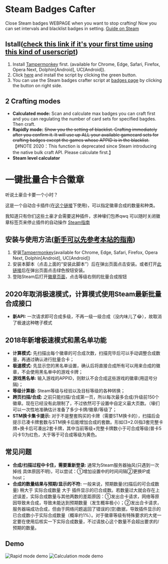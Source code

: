 # Steam Badges Cafter

Close Steam badges WEBPAGE when you want to stop crafting!
Now you can set intervals and blacklist badges in setting.
[Guide on Steam](https://steamcommunity.com/sharedfiles/filedetails/?id=1409472832)

Istall([check this link if it's your first time using this kind of userscript](https://greasyfork.org/help/installing-user-scripts))
---
1. Install [Tampermonkey](http://tampermonkey.net/) first. (available for Chrome, Edge, Safari, Firefox, Opera Next, Dolphin[Android], UC[Android]).
2. Click [here](https://greasyfork.org/scripts/36393-steam-auto-mass-craft-cards-badges-in-bulk/code/Steam%20Auto%20Mass%20Craft%20Cards%20Badges%20in%20Bulk.user.js) and install the script by clicking the green button.
3. You can use the Steam badges crafter script at [badges page](https://steamcommunity.com/my/badges) by clicking the button on right side.

2 Crafting modes
---
* **Calculated mode:** Scan and calculate max badges you can craft first and you can regulating the number of card sets for specified bagdes. Then craft.
* **Rapidly mode:** ~~Show you the setting of blacklist. Crafting immediately after you confirm it. It will use up ALL your available gamecard sets for crafting badges except the games whose APPID is in the blacklist.~~【#NOTE 2020：This function is deprecated since Steam introducing the native bulk craft API. Please calculate first.】
* **Steam level calculator**

# 一键批量合卡合徽章

听说土豪合卡要一个小时？

这是一个自动合卡插件(在[这个链接](https://steamcommunity.com/my/badges)下使用)，可以指定徽章合成的数量和种类。

我知道只有你们这些土豪才会需要这种插件，求神壕们包养qwq
可以随时关闭徽章标签页来停止插件的自动操作
[Steam指南](https://steamcommunity.com/sharedfiles/filedetails/?id=1409472832)

安装与使用方法([新手可以先参考本站的指南](https://greasyfork.org/help/installing-user-scripts))
---
1. 安装[Tampermonkey](http://tampermonkey.net/)(available for Chrome, Edge, Safari, Firefox, Opera Next, Dolphin[Android], UC[Android])
2. 安装本脚本（点击上面的“安装此脚本”）后在弹出页面点击安装。或者打开[此链接](https://greasyfork.org/scripts/36393-steam-auto-mass-craft-cards-badges-in-bulk/code/Steam%20Auto%20Mass%20Craft%20Cards%20Badges%20in%20Bulk.user.js)后在弹出页面点击绿色按钮安装。
3. 登陆Steam后打开[徽章页面](https://steamcommunity.com/my/badges)，点击等级右侧的批量合成按钮

2020年取消极速模式，计算模式使用Steam最新批量合成接口
---
* **新API:** 一次请求即可合成多级，不再一级一级合成（没内味儿了😂），故取消了极速这种瞎子模式

2018年新增极速模式和黑名单功能
---
* **计算模式:** 先扫描出每个徽章的可合成次数，扫描完毕后可以手动调整合成数量，再通过确认进行批量合卡；
* **极速模式:** 先显示您的黑名单设置，确认后将直接合成所有可以用来合成的徽章，不会使用黑名单中的游戏卡牌；
* **游戏黑名单:** 输入游戏的APPID，则默认不会合成这些游戏的徽章(用逗号分隔)；
* **等级计算器:** Steam等级与经验以及目标等级的各种转换；
* **跨页扫描/合成:** 之前只能扫描/合成第一页，所以每次最多合成/升级前150个徽章。现在已经没有此限制了，不过依然可于设置中自定义最大页数。（壕们可以一次性地准确估计准备了多少卡牌/徽章/等级了；
* **STM换卡集卡提示:** 对于不是整套购买的卡牌（需要STM换卡的），扫描后会提示已凑卡牌套数与STM换卡后能增加合成的套数。形如(3+2.0)指3套完整卡牌+换卡后可凑出2套卡牌，其中当前等级+完整卡牌数小于可合成等级(普卡5闪卡1)为红色，大于等于可合成等级为黄色。

常见问题
---
* **合成/扫描过程中卡住，需要重新登录:** 通常为Steam服务器抽风(只遇到一次掉线 具体原因不明)，可以尝试：①增加设置中的时间间隔②更换IP或host；
* **合成的数量结果与预期/显示的不符:** 一般来说，预期数量(扫描后的可合成数量) 稍大于 实际合成数量 大于 插件显示的已合成数。若数量过大就会存在上述误差，实际合成数量与其他两数的差距原因：①发出合卡请求，网络等原因导致未合成，导致未能达到预期数量（发生概率极小）；②发出合卡请求，服务器端成功合成，但由于网络问题返回了错误的(空)数据，导致插件显示的已合成数小于实际合成数量（概率约1%）。对于徽章等级有特殊要求的大佬一定要在使用后核实一下实际合成数量，不过请放心这个数量不会超出要求的/预期的数量。

Demo
---
![Rapid mode demo](https://raw.githubusercontent.com/qiaohs/Steam-Badges-Cafter/master/res/steam_crafter_7.gif)
![Calculation mode demo](https://raw.githubusercontent.com/qiaohs/Steam-Badges-Cafter/master/res/steam_crafter_5.gif)
